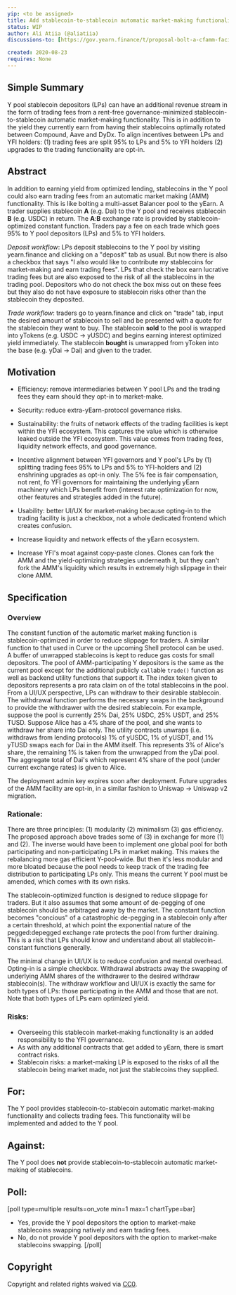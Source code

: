 ```yaml
---
yip: <to be assigned>
title: Add stablecoin-to-stablecoin automatic market-making functionality to the Y pool
status: WIP
author: Ali Atiia (@aliatiia)
discussions-to: [https://gov.yearn.finance/t/proposal-bolt-a-cfamm-facility-to-the-y-pool/3434/](Thread 1) [https://gov.yearn.finance/t/proposal-bolt-a-cfamm-facility-to-the-y-pool/3434/](Thread 2)

created: 2020-08-23
requires: None
---
```


## Simple Summary

Y pool stablecoin depositors (LPs) can have an additional revenue stream in the form of trading fees from a rent-free governance-minimized stablecoin-to-stablecoin automatic market-making functionality. This is in addition to the yield they currently earn from having their stablecoins optimally rotated between Compound, Aave and DyDx. To align incentives between LPs and YFI holders: (1) trading fees are split 95% to LPs and 5% to YFI holders (2) upgrades to the trading functionality are opt-in.


## Abstract

In addition to earning yield from optimized lending, stablecoins in the Y pool could also earn trading fees from an automatic market making (AMM) functionality. This is like bolting a multi-asset Balancer pool to the yEarn. A trader supplies stablecoin **A** (e.g. Dai) to the Y pool and receives stablecoin **B** (e.g. USDC) in return. The **A**:**B** exchange rate is provided by stablecoin-optimized constant function. Traders pay a fee on each trade which goes 95% to Y pool depositors (LPs) and 5% to YFI holders.

_Deposit workflow_: LPs deposit stablecoins to the Y pool by visiting yearn.finance and clicking on a "deposit" tab as usual. But now there is also a checkbox that says "I also would like to contribute my stablecoins for market-making and earn trading fees". LPs that check the box earn lucrative trading fees but are also exposed to the risk of all the stablecoins in the trading pool. Depositors who do not check the box miss out on these fees but they also do not have exposure to stablecoin risks other than the stablecoin they deposited.

_Trade workflow_: traders go to yearn.finance and click on "trade" tab, input the desired amount of stablecoin to sell and be presented with a quote for the stablecoin they want to buy. The stablecoin **sold** to the pool is wrapped into yTokens (e.g. USDC -> yUSDC) and begins earning interest optimized yield immediately. The stablecoin **bought** is unwrapped from yToken into the base (e.g. yDai -> Dai) and given to the trader.


## Motivation

- Efficiency: remove intermediaries between Y pool LPs and the trading fees they earn should they opt-in to market-make.

- Security: reduce extra-yEarn-protocol governance risks.

- Sustainability: the fruits of network effects of the trading facilities is kept within the YFI ecosystem. This captures the value which is otherwise leaked outside the YFI ecosystem. This value comes from trading fees, liquidity network effects, and good governance.

- Incentive alignment between YFI governors and Y pool's LPs by (1) splitting trading fees 95% to LPs and 5% to YFI-holders and (2) enshrining upgrades as opt-in only. The 5% fee is fair compensation, not rent, fo YFI governors for maintaining the underlying yEarn machinery which LPs benefit from (interest rate optimization for now, other features and strategies added in the future).

- Usability: better UI/UX for market-making because opting-in to the trading facility is just a checkbox, not a whole dedicated frontend which creates confusion.

- Increase liquidity and network effects of the yEarn ecosystem.

- Increase YFI's moat against copy-paste clones. Clones can fork the AMM and the yield-optimizing strategies underneath it, but they can't fork the AMM's liquidity which results in extremely high slippage in their clone AMM.

## Specification

### Overview 

The constant function of the automatic market making function is stablecoin-optimized in order to reduce slippage for traders. A similar function to that used in Curve or the upcoming Shell protocol can be used. A buffer of unwrapped stablecoins is kept to reduce gas costs for small depositors. The pool of AMM-participating Y depositors is the same as the current pool except for the additional publicly `call`able `trade()` function as well as backend utility functions that support it. The index token given to depositors represents a pro rata claim on of the total stablecoins in the pool. From a UI/UX perspective, LPs can withdraw to their desirable stablecoin. The withdrawal function performs the necessary swaps in the background to provide the withdrawer with the desired stablecoin. For example, suppose the pool is currently 25% Dai, 25% USDC, 25% USDT, and 25% TUSD. Suppose Alice has a 4% share of the pool, and she wants to withdraw her share into Dai only. The utility contracts unwraps (i.e. withdraws from lending protocols) 1% of yUSDC, 1% of yUSDT, and 1% yTUSD swaps each for Dai in the AMM itself. This represents 3% of Alice's share, the remaining 1% is taken from the unwrapped from the yDai pool. The aggregate total of Dai's which represent 4% share of the pool (under current exchange rates) is given to Alice.

The deployment admin key expires soon after deployment. Future upgrades of the AMM facility are opt-in, in a similar fashion to Uniswap -> Uniswap v2 migration. 


### Rationale:

There are three principles: (1) modularity (2) minimalism (3) gas efficiency. The proposed approach above trades some of (3) in exchange for more (1) and (2). The inverse would have been to implement one global pool for both participating and non-participating LPs in market making. This makes the rebalancing more gas efficient Y-pool-wide. But then it's less modular and more bloated because the pool needs to keep track of the trading fee distribution to participating LPs only. This means the current Y pool must be amended, which comes with its own risks. 

The stablecoin-optimized function is designed to reduce slippage for traders. But it also assumes that some amount of de-pegging of one stablecoin should be arbitraged away by the market. The constant function becomes "concious" of a catastrophic de-pegging in a stablecoin only after a certain threshold, at which point the exponential nature of the pegged:depegged exchange rate protects the pool from further draining. This is a risk that LPs should know and understand about all stablecoin-constant functions generally.

The minimal change in UI/UX is to reduce confusion and mental overhead. Opting-in is a simple checkbox. Withdrawal abstracts away the swapping of underlying AMM shares of the withdrawer to the desired withdraw stablecoin(s). The withdraw workflow and UI/UX is exactly the same for both types of LPs: those participating in the AMM and those that are not. Note that both types of LPs earn optimized yield.


### Risks:

- Overseeing this stablecoin market-making functionality is an added responsibility to the YFI governance.
- As with any additional contracts that get added to yEarn, there is smart contract risks.
- Stablecoin risks: a market-making LP is exposed to the risks of all the stablecoin being market made, not just the stablecoins they supplied.

## For:

The Y pool provides stablecoin-to-stablecoin automatic market-making functionality and collects trading fees. This functionality will be implemented and added to the Y pool.

## Against:

The Y pool does **not** provide stablecoin-to-stablecoin automatic market-making of stablecoins. 

## Poll:

[poll type=multiple results=on_vote min=1 max=1 chartType=bar]
* Yes, provide the Y pool depositors the option to market-make stablecoins swapping natively and earn trading fees.
* No, do not provide  Y pool depositors with the option to market-make stablecoins swapping.
[/poll]


## Copyright

Copyright and related rights waived via [CC0](https://creativecommons.org/publicdomain/zero/1.0/).
